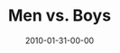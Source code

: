 ---
layout: message
category: message
series: "Manly"
title: "Men vs. Boys"
date: 2010-01-31-00-00
message_id: 599
audio: "http://s3.amazonaws.com/crossroadsaudiomessages/Manly1.mp3"
audio-duration: "38:45"
description: "Brian Tome talks about the five things that separate men from boys."
video: "https://s3.amazonaws.com/crossroadsvideomessages/Manly1.mp4"
video-duration: "38:45"
video-image: "http://s3.amazonaws.com/crossroads-media/images/legacy/content/Manly1-Still.jpg"
program: "http://s3.amazonaws.com/crossroads-media/media/legacy/documents/01_30-31_10Program.pdf"
explicit: "N"
---